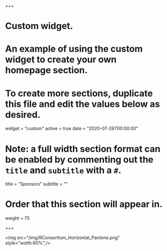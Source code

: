 +++
# Custom widget.
# An example of using the custom widget to create your own homepage section.
# To create more sections, duplicate this file and edit the values below as desired.
widget = "custom"
active = true
date = "2020-07-26T00:00:00"

# Note: a full width section format can be enabled by commenting out the `title` and `subtitle` with a `#`.
title = "Sponsors"
subtitle = ""

# Order that this section will appear in.
weight = 75

+++


<img src="/img/RConsortium_Horizontal_Pantone.png" style="width:60%";/>
